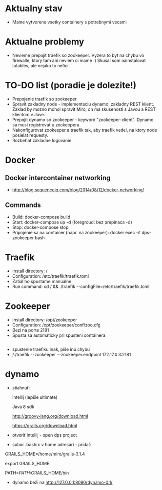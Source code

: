 # Aktualny stav
* Mame vytvorene vsetky containery s potrebnymi vecami

# Aktualne problemy
* Nevieme prepojit traefik so zookeeper. Vyzera to byt na chybu vo firewalle, ktory tam ani neviem ci mame :) Skusal som nainstalovat iptables, ale nejako to nefici.

# TO-DO list (poradie je dolezite!)
* Prepojenie traefik so zookeeper
* Spravit zakladny node - implementaciu dynamo, zakladny REST klient. Zaklad by mozno mohol spravit Miro, on ma skusenosti s Javou a REST klientom v Jave.
* Prepojit dynamo so zookeeper - keyword "zookeeper-client". Dynamo sa musi registrovat u zookeepera.
* Nakonfigurovat zookeeper a traefik tak, aby traefik vedel, na ktory node posielat requesty.
* Rozbehat zakladne logovanie

# Docker

## Docker intercontainer networking
* http://blog.sequenceiq.com/blog/2014/08/12/docker-networking/

## Commands
* Build: docker-compose build
* Start: docker-compose up -d (foregroud: bez prepinaca -d)
* Stop:  docker-compose stop
* Pripojenie sa na container (napr. na zookeeper): docker exec -it dps-zookeeper bash

# Traefik
* Install directory: /
* Configuration: /etc/traefik/traefik.toml
* Zatial ho spustame manualne
* Run command: cd / && ./traefik --configFile=/etc/traefik/traefik.toml

# Zookeeper
* Install directory: /opt/zookeeper
* Configuration: /opt/zookeeper/conf/zoo.cfg
* Bezi na porte 2181
* Spusta sa automaticky pri spusteni containera

##
* spustenie traefiku inak, píše inú chybu
*  /./traefik --zookeeper --zookeeper.endpoint 172.17.0.3:2181

# dynamo
* stiahnuť:

    intellij (lepšie ultimate)

    Java 8 sdk

    http://groovy-lang.org/download.html

    https://grails.org/download.html

* otvoriť intellij - open dps project
* súbor .bashrc v home adresári - pridať:

GRAILS_HOME=/home/miro/grails-3.1.4

export GRAILS_HOME

PATH=$PATH:$GRAILS_HOME/bin

* dynamo beží na http://127.0.0.1:8080/dynamo-0.1/
